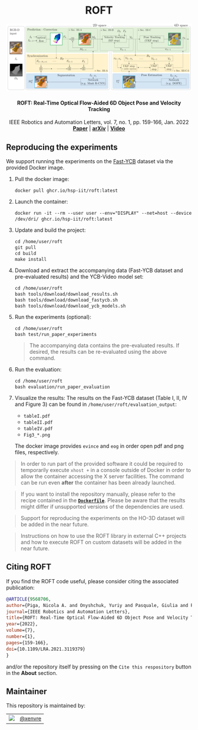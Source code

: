 <h1 align="center">
  ROFT
</h1>

<p align="center"><img src="https://github.com/hsp-iit/roft/blob/main/assets/scheme.png" alt=""/></p>


<h4 align="center">
  ROFT: Real-Time Optical Flow-Aided 6D Object Pose and Velocity Tracking
</h4>

<div align="center">
  IEEE Robotics and Automation Letters, vol. 7, no. 1, pp. 159-166, Jan. 2022
</div>

<div align="center">
  <a href="https://ieeexplore.ieee.org/document/9568706"><b>Paper</b></a> |
  <a href="https://arxiv.org/abs/2111.03821"><b>arXiv</b></a> |
  <a href="https://ieeexplore.ieee.org/ielx7/7083369/9568780/9568706/supp1-3119379.mp4?arnumber=9568706"><b>Video</b></a>
</div>

## Reproducing the experiments

We support running the experiments on the [Fast-YCB](https://github.com/hsp-iit/fast-ycb) dataset via the provided Docker image.

1. Pull the docker image:
    ```console
    docker pull ghcr.io/hsp-iit/roft:latest
    ```
1. Launch the container:
    ```console
    docker run -it --rm --user user --env="DISPLAY" --net=host --device /dev/dri/ ghcr.io/hsp-iit/roft:latest
    ```
1. Update and build the project:
    ```console
    cd /home/user/roft
    git pull
    cd build
    make install
    ```
1. Download and extract the accompanying data (Fast-YCB dataset and pre-evaluated results) and the YCB-Video model set:
    ```console
    cd /home/user/roft
    bash tools/download/download_results.sh
    bash tools/download/download_fastycb.sh
    bash tools/download/download_ycb_models.sh
    ```
1. Run the experiments (optional):
    ```console
    cd /home/user/roft
    bash test/run_paper_experiments
    ```
    > The accompanying data contains the pre-evaluated results. If desired, the results can be re-evaluated using the above command.
1. Run the evaluation:
    ```console
    cd /home/user/roft
    bash evaluation/run_paper_evaluation
    ```
1. Visualize the results:
    The results on the Fast-YCB dataset (Table I, II, IV and Figure 3) can be found in `/home/user/roft/evaluation_output`:
    - `tableI.pdf`
    - `tableII.pdf`
    - `tableIV.pdf`
    - `Fig3_*.png`

    The docker image provides `evince` and `eog` in order open pdf and png files, respectively.

> In order to run part of the provided software it could be required to temporarily execute `xhost +` in a console outside of Docker in order to allow the container accessing the X server facilities. The command can be run even **after** the container has been already launched.

> If you want to install the repository manually, please refer to the recipe contained in the [**`Dockerfile`**](./dockerfiles/Dockerfile). Please be aware that the results might differ if unsupported versions of the dependencies are used.

> Support for reproducing the experiments on the HO-3D dataset will be added in the near future.

> Instructions on how to use the ROFT library in external C++ projects and how to execute ROFT on custom datasets will be added in the near future.

## Citing ROFT

If you find the ROFT code useful, please consider citing the associated publication:

```bibtex
@ARTICLE{9568706,
author={Piga, Nicola A. and Onyshchuk, Yuriy and Pasquale, Giulia and Pattacini, Ugo and Natale, Lorenzo},
journal={IEEE Robotics and Automation Letters},
title={ROFT: Real-Time Optical Flow-Aided 6D Object Pose and Velocity Tracking},
year={2022},
volume={7},
number={1},
pages={159-166},
doi={10.1109/LRA.2021.3119379}
}
```

and/or the repository itself by pressing on the `Cite this respository` button in the **About** section.


## Maintainer

This repository is maintained by:

| | |
|:---:|:---:|
| [<img src="https://github.com/xenvre.png" width="40">](https://github.com/xenvre) | [@xenvre](https://github.com/xenvre) |
